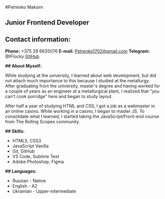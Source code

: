#Petrenko Maksim

## Junior Frontend Developer

## Contact information:

**Phone:** +375 29 6635076
**E-mail:** Petrenko1702@gmail.com
**Telegram:** @IFlocky
[GitHub](https://github.com/ifloky/)

**## About Myself:**

While studying at the university, I learned about web development, but did not attach much importance to this because I studied at the metallurgy. After graduating from the university, master's degree and having worked for a couple of years as an engineer at a metallurgical plant, I realized that "you can't cook porridge" here and began to study layout.

After half a year of studying HTML and CSS, I got a job as a webmaster in an online casino. While working in a casino, I began to master JS. To consolidate what I learned, I started taking the JavaScript/Front-end course from The Rolling Scopes community.

**## Skills:**

- HTML5, CSS3
- JavaScript Vanilla
- Git, GitHub
- VS Code, Sublime Text
- Adobe Photoshop, Figma

**## Languages:**

- Russian - Native
- English - A2
- Ukrainian - Upper-intermediate
